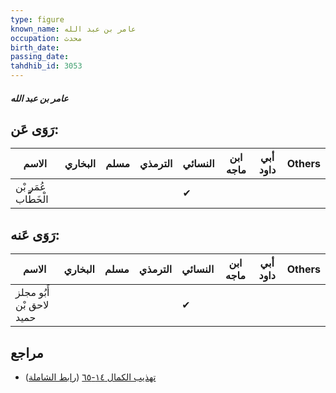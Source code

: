 ```yaml
---
type: figure
known_name: عامر بن عبد الله
occupation: محدث
birth_date:
passing_date:
tahdhib_id: 3053
---
```

##### عامر بن عبد الله

## رَوَى عَن:
| الاسم                | البخاري | مسلم | الترمذي | النسائي | ابن ماجه | أبي داود | Others |
| -------------------- | ------- | ---- | ------- | ------- | -------- | -------- | ------ |
| عُمَر بْن الْخَطَّاب |         |      |         | ✔       |          |          |        |
## رَوَى عَنه:
| الاسم                    | البخاري | مسلم | الترمذي | النسائي | ابن ماجه | أبي داود | Others |
| ------------------------ | ------- | ---- | ------- | ------- | -------- | -------- | ------ |
| أَبُو مجلز لاحق بْن حميد |         |      |         | ✔       |          |          |        |
## مراجع
- [تهذيب الكمال ١٤-٦٥](obsidian://open?vault=Tahdhib-al-Kamal&file=Figures/٣٠٥٣-عامر%20بن%20عبد%20الله) ([رابط الشاملة](https://shamela.ws/book/3722/6993))